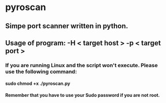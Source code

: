 # pyroscan

## Simpe port scanner written in python. 
## Usage of program: -H < target host > -p < target port >

### If you are running Linux and the script won't execute. Please use the following command:
#### sudo chmod +x ./pyroscan.py

#### Remember that you have to use your Sudo password if you are not root.